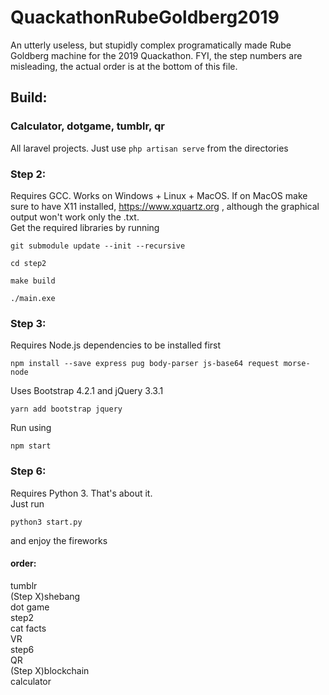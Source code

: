 # QuackathonRubeGoldberg2019
An utterly useless, but stupidly complex programatically made Rube Goldberg machine for the 2019 Quackathon.
FYI, the step numbers are misleading, the actual order is at the bottom of this file.
## Build:
### Calculator, dotgame, tumblr, qr
All laravel projects. Just use `php artisan serve` from the directories

### Step 2: 
Requires GCC. Works on Windows + Linux + MacOS. If on MacOS make sure to have X11 installed, https://www.xquartz.org , although the graphical output won't work only the .txt.
<br />Get the required libraries by running
```
git submodule update --init --recursive
``` 
```
cd step2
```
```
make build
```
```
./main.exe
```

### Step 3:
Requires Node.js dependencies to be installed first
```
npm install --save express pug body-parser js-base64 request morse-node
```

Uses Bootstrap 4.2.1 and jQuery 3.3.1
```
yarn add bootstrap jquery
```

Run using
```
npm start
```

### Step 6:
Requires Python 3. That's about it.<br />
Just run 
```
python3 start.py
```
and enjoy the fireworks


#### order:
tumblr<br />
(Step X)shebang<br />
dot game<br />
step2<br />
cat facts<br />
VR<br />
step6<br />
QR<br />
(Step X)blockchain<br />
calculator<br />
 
